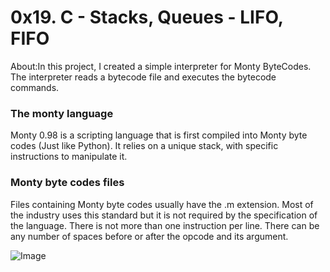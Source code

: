# 0x19. C - Stacks, Queues - LIFO, FIFO

<!----->

 About:In this project, I created a simple interpreter for Monty ByteCodes. The interpreter reads a bytecode file and executes the bytecode commands.

### The monty language

 Monty 0.98 is a scripting language that is first compiled into Monty byte codes (Just like Python). It relies on a unique stack, with specific instructions to manipulate it.

### Monty byte codes files

 Files containing Monty byte codes usually have the .m extension. Most of the industry uses this standard but it is not required by the specification of the language. There is not more than one instruction per line. There can be any number of spaces before or after the opcode and its argument.

 ![Image](https://pbs.twimg.com/media/CFYYWy6UEAE9Ow-.png)
